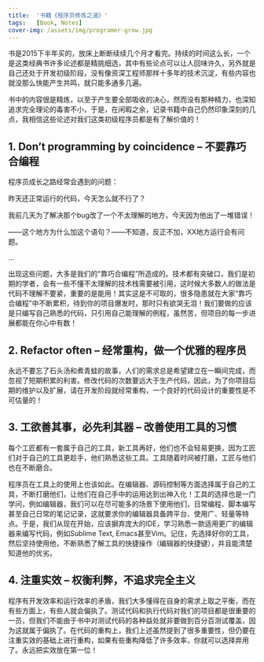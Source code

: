 ```yaml
---
title:  '书籍《程序员修炼之道》'
tags:   [Book, Notes]
cover-img: /assets/img/programer-grow.jpg
---
```


书是2015下半年买的，放床上断断续续几个月才看完。持续的时间这么长，一个是这类经典书许多论述都是精挑细选，其中有些论点可以让人回味许久，另外就是自己还处于开发初级阶段，没有像资深工程师那样十多年的技术沉淀，有些内容也就没那么快能产生共鸣，就只能多通多几遍。

书中的内容很是精炼，以至于产生要全部吸收的决心，然而没有那种精力，也深知追求完全理论的毒害不小，于是，在闲暇之余，记录书籍中自己仍然印象深刻的几点，我相信这些论述对我们这类初级程序员都是有了解价值的！

## 1. Don’t programming by coincidence – 不要靠巧合编程

程序员成长之路经常会遇到的问题：

昨天还正常运行的代码，今天怎么就不行了？

我前几天为了解决那个bug改了一个不太理解的地方，今天因为他出了一堆错误！

——这个地方为什么加这个语句？——不知道，反正不加，XX地方运行会有问题。

…

出现这些问题，大多是我们的“靠巧合编程”所造成的。技术都有突破口，我们是初期的学者，会有一些不懂不太理解的技术栈需要被引用，这时候大多数人的做法是代码不理解不要紧，重要的是能用！其实这是不可取的，很多隐患就在大家“靠巧合编程”中不断累积，待到你的项目爆发时，那时只有欲哭无泪！我们要做的应该是只编写自己熟悉的代码，只引用自己能理解的例程，虽然苦，但项目的每一步进展都能在你心中有数！

## 2. Refactor often – 经常重构，做一个优雅的程序员

永远不要忘了石头汤和煮青蛙的故事，人们的需求总是希望建立在一瞬间完成，而忽视了短期积累的利害。修改代码的次数要远大于生产代码，因此，为了你项目后期的维护以及扩展，请在开发阶段就经常重构，一个良好的代码设计的重要性是不可估量的！

## 3. 工欲善其事，必先利其器 – 改善使用工具的习惯

每个工匠都有一套属于自己的工具，新工具再好，他们也不会轻易更换，因为工匠们对于自己的工具更趁手，他们熟悉这些工具。工具随着时间被打磨，工匠与他们也在不断磨合。

程序员在工具上的使用上也该如此。在编辑器、源码控制等方面选择属于自己的工具，不断打磨他们，让他们在自己手中的运用达到出神入化！工具的选择也是一门学问，例如编辑器，我们可以在尽可能多的场景下使用他们，日常编程、脚本编写甚至自己日常的笔记记录，这就要求你的编辑器具备跨平台、使用广、轻量等特点。于是，我们从现在开始，应该摒弃庞大的IDE，学习熟悉一款适用更广的编辑器来编写代码，例如Sublime Text, Emacs甚至Vim。记住，先选择好你的工具，然后坚持使用他，不断熟悉了解工具的快捷操作（编辑器的快捷键），并且能清楚知道他的优劣。

## 4. 注重实效 – 权衡利弊，不追求完全主义

程序有开发效率和运行效率的矛盾，我们大多懂得在自身的需求上取之平衡，而在有些方面上，有些人就会偏执了。测试代码和执行代码对我们的项目都是很重要的一员，但我们不能由于书中对测试代码的各种益处就非要做到百分百测试覆盖，因为这就属于偏执了。在代码的重构上，我们上述虽然提到了很多重要性，但仍要在注重实效的基础上进行重构，如果有些重构降低了许多效率，你就可以选择弃用了。永远把实效放在第一位！
